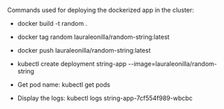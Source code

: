 Commands used for deploying the dockerized app in the cluster:

-  docker build -t random . 
- docker tag random lauraleonilla/random-string:latest
- docker push lauraleonilla/random-string:latest 

- kubectl create deployment string-app --image=lauraleonilla/random-string
- Get pod name: kubectl get pods
- Display the logs: kubectl logs string-app-7cf554f989-wbcbc 